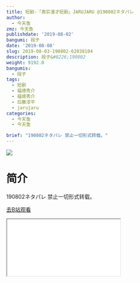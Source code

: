 ```yaml
---
title: 短剧-「真实漫才短剧」JARUJARU @190802ネタパレ
author:
  - 今天鱼
zmz: 今天鱼
publishdate: '2019-08-02'
bangumi: 段子
date: '2019-08-08'
slug: 2019-08-03-190802-62038104
description: 段子&#8226;190802
weight: 9192.0
bangumis:
  - 段子
tags:
  - 短剧
  - 福德秀介
  - 福徳秀介
  - 后藤淳平
  - jarujaru
categories:
  - 今天鱼
  - 今天鱼

brief: "190802ネタパレ 禁止一切形式转载。"
---
```

![](https://i.imgur.com/aYEqlaU.jpg)
# 简介  
190802ネタパレ
禁止一切形式转载。  

[去B站观看](https://www.bilibili.com/video/av62038104/)
<div class ="resp-container"><iframe class="testiframe" src="//player.bilibili.com/player.html?aid=62038104"", scrolling="no", allowfullscreen="true" > </iframe></div> 
